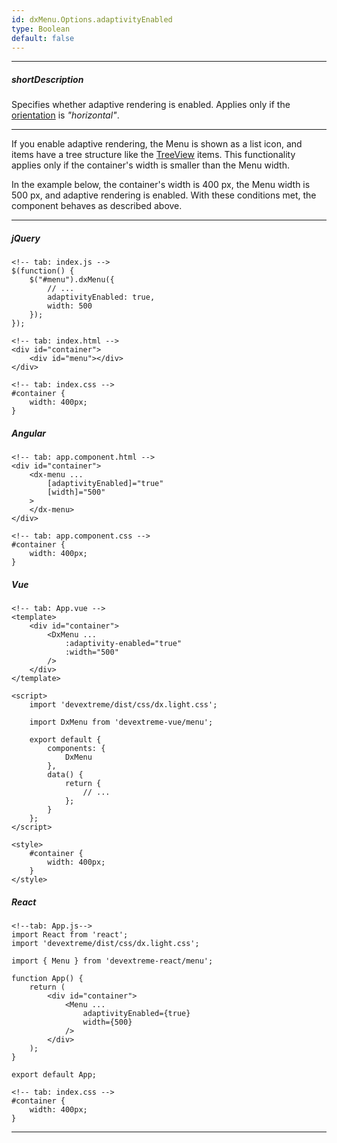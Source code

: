```yaml
---
id: dxMenu.Options.adaptivityEnabled
type: Boolean
default: false
---
```

---
##### shortDescription
Specifies whether adaptive rendering is enabled. Applies only if the [orientation](/api-reference/10%20UI%20Components/dxMenu/1%20Configuration/orientation.md '/Documentation/ApiReference/UI_Components/dxMenu/Configuration/#orientation') is *"horizontal"*.

---
If you enable adaptive rendering, the Menu is shown as a list icon, and items have a tree structure like the [TreeView](/concepts/05%20UI%20Components/TreeView/00%20Getting%20Started%20with%20TreeView '/Documentation/Guide/UI_Components/TreeView/Getting_Started_with_TreeView/') items. This functionality applies only if the container's width is smaller than the Menu width. 

In the example below, the container's width is 400 px, the Menu width is 500 px, and adaptive rendering is enabled. With these conditions met, the component behaves as described above. 

---

##### jQuery

    <!-- tab: index.js -->
    $(function() {
        $("#menu").dxMenu({
            // ...
            adaptivityEnabled: true,
            width: 500
        });
    });

    <!-- tab: index.html -->
    <div id="container">
        <div id="menu"></div>
    </div>

    <!-- tab: index.css -->
    #container {
        width: 400px;
    }

##### Angular

    <!-- tab: app.component.html -->
    <div id="container">
        <dx-menu ...
            [adaptivityEnabled]="true"
            [width]="500"
        >
        </dx-menu>
    </div>

    <!-- tab: app.component.css -->
    #container {
        width: 400px;
    }

##### Vue

    <!-- tab: App.vue -->
    <template>
        <div id="container">
            <DxMenu ...
                :adaptivity-enabled="true"
                :width="500"
            />
        </div>
    </template>

    <script>
        import 'devextreme/dist/css/dx.light.css';

        import DxMenu from 'devextreme-vue/menu';

        export default {
            components: {
                DxMenu
            },
            data() {
                return {
                    // ...
                };
            }
        };
    </script>

    <style>
        #container {
            width: 400px;
        }
    </style>

##### React

    <!--tab: App.js-->
    import React from 'react';
    import 'devextreme/dist/css/dx.light.css';

    import { Menu } from 'devextreme-react/menu';

    function App() {
        return (
            <div id="container">
                <Menu ...
                    adaptivityEnabled={true}
                    width={500}
                />
            </div>
        );
    }

    export default App;

    <!-- tab: index.css -->
    #container {
        width: 400px;
    }

---